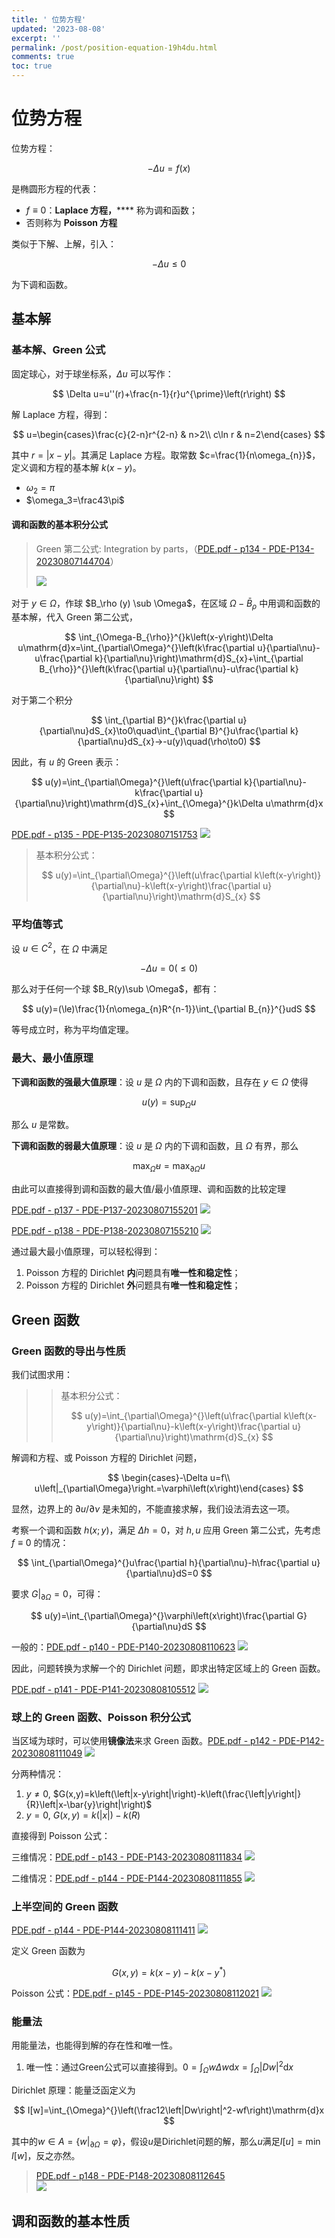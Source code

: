 ```yaml
---
title: ' 位势方程'
updated: '2023-08-08'
excerpt: ''
permalink: /post/position-equation-19h4du.html
comments: true
toc: true
---
```


#  位势方程

位势方程：

$$
-\Delta u=f\left(x\right)
$$

是椭圆形方程的代表：

* $f\equiv 0$：**Laplace 方程，**​**** 称为调和函数；
* 否则称为 **Poisson 方程**

类似于下解、上解，引入：

$$
-\Delta u\le0
$$

为下调和函数。

## 基本解

### 基本解、Green 公式

固定球心，对于球坐标系，$\Delta u$ 可以写作：

$$
\Delta u=u''(r)+\frac{n-1}{r}u^{\prime}\left(r\right)
$$

解 Laplace 方程，得到：

$$
u=\begin{cases}\frac{c}{2-n}r^{2-n} & n>2\\ c\ln r & n=2\end{cases}
$$

其中 $r=\left|x-y\right|$。其满足 Laplace 方程。取常数 $c=\frac{1}{n\omega_{n}}$，定义调和方程的基本解 $k(x-y)$。

* $\omega_2 = \pi$​
* $\omega_3=\frac43\pi$

#### 调和函数的基本积分公式

> Green 第二公式: Integration by parts，（[PDE.pdf - p134 - PDE-P134-20230807144704](assets/PDE-20230804142154-8fruti8.pdf?p=134)）
>
> ​![](assets/PDE-P134-20230807144704-20230807144941-o7y8zpr.png)​

对于 $y\in \Omega$，作球 $B_\rho (y) \sub \Omega$，在区域 $\Omega-\bar {B}_{\rho}$ 中用调和函数的基本解，代入 Green 第二公式，

$$
\int_{\Omega-B_{\rho}}^{}k\left(x-y\right)\Delta u\mathrm{d}x=\int_{\partial\Omega}^{}\left(k\frac{\partial u}{\partial\nu}-u\frac{\partial k}{\partial\nu}\right)\mathrm{d}S_{x}+\int_{\partial B_{\rho}}^{}\left(k\frac{\partial u}{\partial\nu}-u\frac{\partial k}{\partial\nu}\right)
$$

对于第二个积分

$$
\int_{\partial B}^{}k\frac{\partial u}{\partial\nu}dS_{x}\to0\quad\int_{\partial B}^{}u\frac{\partial k}{\partial\nu}dS_{x}→-u(y)\quad(\rho\to0)
$$

因此，有 $u$ 的 Green 表示：

$$
u(y)=\int_{\partial\Omega}^{}\left(u\frac{\partial k}{\partial\nu}-k\frac{\partial u}{\partial\nu}\right)\mathrm{d}S_{x}+\int_{\Omega}^{}k\Delta u\mathrm{d}x
$$

[PDE.pdf - p135 - PDE-P135-20230807151753](assets/PDE-20230804142154-8fruti8.pdf?p=135)
​![](assets/PDE-P135-20230807151753-20230807151755-u1uhjc3.png)​

> 基本积分公式：
>
> $$
> u(y)=\int_{\partial\Omega}^{}\left(u\frac{\partial k\left(x-y\right)}{\partial\nu}-k\left(x-y\right)\frac{\partial u}{\partial\nu}\right)\mathrm{d}S_{x}
> $$

### 平均值等式

设 $u\in C^2$，在 $\Omega$ 中满足

$$
-\Delta u=0(\le 0)
$$

那么对于任何一个球 $B_R(y)\sub \Omega$，都有：

$$
u(y)=(\le)\frac{1}{n\omega_{n}R^{n-1}}\int_{\partial B_{n}}^{}udS
$$

等号成立时，称为平均值定理。

### 最大、最小值原理

**下调和函数的强最大值原理**：设 $u$ 是 $\Omega$ 内的下调和函数，且存在 $y\in \Omega$ 使得

$$
u(y) = \sup_{\Omega} u
$$

那么 $u$ 是常数。

**下调和函数的弱最大值原理**：设 $u$ 是 $\Omega$ 内的下调和函数，且 $\Omega$ 有界，那么

$$
\max _{\bar \Omega} u= \max _{\partial \Omega} u
$$

由此可以直接得到调和函数的最大值/最小值原理、调和函数的比较定理

[PDE.pdf - p137 - PDE-P137-20230807155201](assets/PDE-20230804142154-8fruti8.pdf?p=137)
​![](assets/PDE-P137-20230807155201-20230807155203-u6jpn05.png)​

[PDE.pdf - p138 - PDE-P138-20230807155210](assets/PDE-20230804142154-8fruti8.pdf?p=138)
​![](assets/PDE-P138-20230807155210-20230807155212-8h7op8n.png)​

通过最大最小值原理，可以轻松得到：

1. Poisson 方程的 Dirichlet **内**问题具有**唯一性和稳定性**；
2. Poisson 方程的 Dirichlet **外**问题具有**唯一性和稳定性**；

## Green 函数

### Green 函数的导出与性质

我们试图求用：

>> 基本积分公式：
>>
>> $$
>> u(y)=\int_{\partial\Omega}^{}\left(u\frac{\partial k\left(x-y\right)}{\partial\nu}-k\left(x-y\right)\frac{\partial u}{\partial\nu}\right)\mathrm{d}S_{x}
>> $$
>>

解调和方程、或 Poisson 方程的 Dirichlet 问题，

$$
\begin{cases}-\Delta u=f\\ u\left|_{\partial\Omega}\right.=\varphi\left(x\right)\end{cases}
$$

显然，边界上的 $\partial u/\partial \nu$ 是未知的，不能直接求解，我们设法消去这一项。

考察一个调和函数 $h(x;y)$，满足 $\Delta h=0$，对 $h, u$ 应用 Green 第二公式，先考虑 $f\equiv 0$ 的情况：

$$
\int_{\partial\Omega}^{}u\frac{\partial h}{\partial\nu}-h\frac{\partial u}{\partial\nu}dS=0
$$

要求 $G|_{\partial \Omega}=0$，可得：

$$
u(y)=\int_{\partial\Omega}^{}\varphi\left(x\right)\frac{\partial G}{\partial\nu}dS
$$

一般的：[PDE.pdf - p140 - PDE-P140-20230808110623](assets/PDE-20230804142154-8fruti8.pdf?p=140)
​![](assets/PDE-P140-20230808110623-20230808110627-mq87mq1.png)​

因此，问题转换为求解一个的 Dirichlet 问题，即求出特定区域上的 Green 函数。

[PDE.pdf - p141 - PDE-P141-20230808105512](assets/PDE-20230804142154-8fruti8.pdf?p=141)
​![](assets/PDE-P141-20230808105512-20230808105516-dtv2fn4.png)​

### 球上的 Green 函数、Poisson 积分公式

当区域为球时，可以使用**镜像法**来求 Green 函数。[PDE.pdf - p142 - PDE-P142-20230808111049](assets/PDE-20230804142154-8fruti8.pdf?p=142)
​![](assets/PDE-P142-20230808111049-20230808111051-ejdecbp.png)​

分两种情况：

1. $y\ne 0$, $G(x,y)=k\left(\left|x-y\right|\right)-k\left(\frac{\left|y\right|}{R}\left|x-\bar{y}\right|\right)$​
2. $y=0$, $G(x,y) = k(|x|) - k(R)$

直接得到 Poisson 公式：

三维情况：[PDE.pdf - p143 - PDE-P143-20230808111834](assets/PDE-20230804142154-8fruti8.pdf?p=143)
​![](assets/PDE-P143-20230808111834-20230808111836-xx6o93c.png)​

二维情况：[PDE.pdf - p144 - PDE-P144-20230808111855](assets/PDE-20230804142154-8fruti8.pdf?p=144)
​![](assets/PDE-P144-20230808111855-20230808111857-2vbip2i.png)​

### 上半空间的 Green 函数

[PDE.pdf - p144 - PDE-P144-20230808111411](assets/PDE-20230804142154-8fruti8.pdf?p=144)
​![](assets/PDE-P144-20230808111411-20230808111413-rb45wia.png)​

定义 Green 函数为

$$
G(x, y) = k (x-y) - k (x - y^*)
$$

Poisson 公式：[PDE.pdf - p145 - PDE-P145-20230808112021](assets/PDE-20230804142154-8fruti8.pdf?p=145)
​![](assets/PDE-P145-20230808112021-20230808112023-fz9y67m.png)​

### 能量法

用能量法，也能得到解的存在性和唯一性。

1. 唯一性：通过Green公式可以直接得到。$0=\int_{\Omega}^{}w\Delta w\mathrm{d}x=\int_{\Omega}^{}\left|Dw\right|^2\mathrm{d}x$

Dirichlet 原理：能量泛函定义为

$$
I[w]=\int_{\Omega}^{}\left(\frac12\left|Dw\right|^2-wf\right)\mathrm{d}x
$$

其中的$w\in A=\left\lbrace w|_{\partial\Omega}=\varphi\right\rbrace$，假设$u$是Dirichlet问题的解，那么$u$满足$I[u]=\min I[w]$，反之亦然。

> [PDE.pdf - p148 - PDE-P148-20230808112645](assets/PDE-20230804142154-8fruti8.pdf?p=148)  
> ​![](assets/PDE-P148-20230808112645-20230808112648-hzjesmv.png)​

## 调和函数的基本性质

‍
